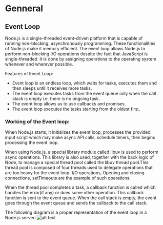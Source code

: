 # Genneral
## Event Loop
Node.js is a single-threaded event-driven platform that is capable of running non-blocking, asynchronously programming. These functionalities of Node.js make it memory efficient. The event loop allows Node.js to perform non-blocking I/O operations despite the fact that JavaScript is single-threaded. It is done by assigning operations to the operating system whenever and wherever possible.

Features of Event Loop:

+ Event loop is an endless loop, which waits for tasks, executes them and then sleeps until it receives more tasks.
+ The event loop executes tasks from the event queue only when the call stack is empty i.e. there is no ongoing task.
+ The event loop allows us to use callbacks and promises.
+ The event loop executes the tasks starting from the oldest first.
### Working of the Event loop: 
When Node.js starts, it initializes the event loop, processes the provided input script which may make async API calls, schedule timers, then begins processing the event loop.

When using Node.js, a special library module called libuv is used to perform async operations. This library is also used, together with the back logic of Node, to manage a special thread pool called the libuv thread pool.This thread pool is composed of four threads used to delegate operations that are too heavy for the event loop. I/O operations, Opening and closing connections, setTimeouts are the example of such operations.

When the thread pool completes a task, a callback function is called which handles the error(if any) or does some other operation. This callback function is sent to the event queue. When the call stack is empty, the event goes through the event queue and sends the callback to the call stack.

The following diagram is a proper representation of the event loop in a Node.js server:
![alt text](https://res.cloudinary.com/none-ptudw/image/upload/v1645092881/nodejs2_vn5ljk.png)
